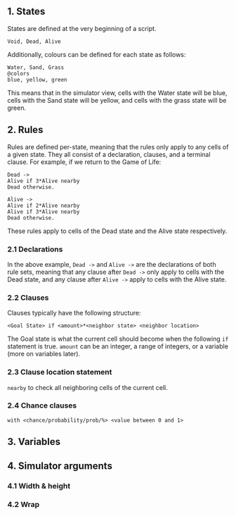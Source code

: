 
## 1. States
States are defined at the very beginning of a script. 

```
Void, Dead, Alive
```

Additionally, colours can be defined for each state as follows:
```
Water, Sand, Grass
@colors
blue, yellow, green
```

This means that in the simulator view, cells with the Water state will be blue, cells with the Sand state will be yellow, and cells with the grass state will be green.

## 2. Rules
Rules are defined per-state, meaning that the rules only apply to any cells of a given state. They all consist of a declaration, clauses, and a terminal clause. For example, if we return to the Game of Life:

```
Dead ->
Alive if 3*Alive nearby
Dead otherwise.

Alive ->
Alive if 2*Alive nearby
Alive if 3*Alive nearby
Dead otherwise.
```

These rules apply to cells of the Dead state and the Alive state respectively. 

### 2.1 Declarations
In the above example, `Dead ->` and `Alive ->` are the declarations of both rule sets, meaning that any clause after `Dead ->` only apply to cells with the Dead state, and any clause after `Alive ->` apply to cells with the Alive state.

### 2.2 Clauses

Clauses typically have the following structure:

```
<Goal State> if <amount>*<neighbor state> <neighbor location>
```

The Goal state is what the current cell should become when the following `if` statement is true. `amount` can be an integer, a range of integers, or a variable (more on variables later).

### 2.3 Clause location statement
`nearby` to check all neighboring cells of the current cell.

### 2.4 Chance clauses
`with <chance/probability/prob/%> <value between 0 and 1>`

## 3. Variables

## 4. Simulator arguments
### 4.1 Width & height

### 4.2 Wrap